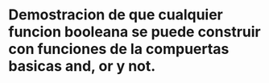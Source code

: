 # Demostracion de que cualquier funcion booleana se puede construir con funciones de la compuertas basicas and, or y not.
